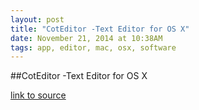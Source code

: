 ```yaml
---
layout: post
title: "CotEditor -Text Editor for OS X"
date: November 21, 2014 at 10:38AM
tags: app, editor, mac, osx, software
---
```

##CotEditor -Text Editor for OS X

[link to source](http://coteditor.com/) 
